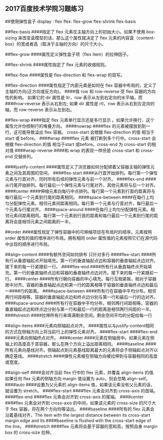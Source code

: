 ## 2017百度技术学院习题练习
##使用弹性盒子  display : flex
flex: flex-grow flex-shrink flex-basis

##flex-basis
####指定了 flex 元素在主轴方向上的初始大小。如果不使用 box-sizing 来改变盒模型的话，那么这个属性就决定了 flex 元素的内容盒（content-box）的宽或者高（取决于主轴的方向）的尺寸大小。

##flex-grow
####属性定义弹性盒子项（flex item）的拉伸因子。

##flex-shrink
####属性指定了 flex 元素的收缩规则。

##flex-flow
####属性是 flex-direction 和 flex-wrap 的简写。

##flex-direction
####属性指定了内部元素是如何在 flex 容器中布局的，定义了主轴的方向(正方向或反方向)。
####值 row 和 row-reverse 受 flex 容器的方向性的影响。 如果它的 dir 属性是 ltr，row 表示从左到右定向的水平轴，而 ####row-reverse 表示从右到左; 如果 dir 属性是 rtl，row 表示从右到左定向的轴，而 row-reverse 表示从左到右。


##flex-wrap
####指定 flex 元素单行显示还是多行显示 。如果允许换行，这个属性允许你控制行的堆叠方向。
####nowrap
####flex 的元素被摆放到到一行，这可能导致溢出 flex 容器。 cross-start  会根据 flex-direction 的值 相当于 start 或 before。
####wrap
####flex 元素 被打断到多个行中。cross-start 会根据 flex-direction 的值 相当于start 或before。cross-end 为 cross-start 的相对值
####wrap-reverse
####和 wrap 的表现一样但是 cross-start 和 cross-end 交替排列。


####justify-content
####属性定义了浏览器如何分配顺着父容器主轴的弹性元素之间及其周围的空间。
####flex-start
####从行首开始排列。每行第一个弹性元素与行首对齐，同时所有后续的弹性元素与前一个对齐。
####flex-end
####从行尾开始排列。每行最后一个弹性元素与行尾对齐，其他元素将与后一个对齐。
####center
####伸缩元素向每行中点排列。每行第一个元素到行首的距离将与每行最后一个元素到行尾的距离相同。
####space-between
####在每行上均匀分配弹性元素。相邻元素间距离相同。每行第一个元素与行首对齐，每行最后一个元素与行尾对齐。
####space-around
####在每行上均匀分配弹性元素。相邻元素间距离相同。每行第一个元素到行首的距离和每行最后一个元素到行尾的距离将会是相邻元素之间距离的一半。

##order
####属性规定了弹性容器中的可伸缩项目在布局时的顺序。元素按照 order 属性的值的增序进行布局。拥有相同 order 属性值的元素按照它们在源代码中出现的顺序进行布局。

##align-content
####有额外空间如何排布 只针对多行
####flex-start
####所有行从垂直轴起点开始填充。第一行的垂直轴起点边和容器的垂直轴起点边对齐。接下来的每一行紧跟前一行。
####flex-end
####所有行从垂直轴终点开始填充。第一行的垂直轴终点边和容器的垂直轴终点边对齐。接下来的每一行紧跟前一行。
####center
####所有行朝向容器的中心填充。每行互相紧挨，相对于容器居中对齐。容器的垂直轴起点边和第一行的距离相等于容器的垂直轴终点边和最后一####行的距离。
####space-between
####所有行在容器中平均分布。相邻两行间距相等。容器的垂直轴起点边和终点边分别与第一行和最后一行的边对齐。
####space-around
####所有行在容器中平均分布，相邻两行间距相等。容器的垂直轴起点边和终点边分别与第一行和最后一行的距离是相邻两行间距的一半。
####stretch
####拉伸所有行来填满剩余空间。剩余空间平均的分配给每一行

##align-items
####元素向侧轴起点对齐。
####属性以与justify-content相同的方式在侧轴方向上将当前行上的弹性元素对齐。
####flex-start
####flex-end
####元素向侧轴终点对齐。
####center
####元素在侧轴居中。如果元素在侧轴上的高度高于其容器，那么在两个方向上溢出距离相同。
####baseline
####所有元素向基线对齐。侧轴起点到元素基线距离最大的元素将会于侧轴起点对齐以确定基线。
####stretch
####弹性元素被在侧轴方向被拉伸到与容器相同的高度或宽度。

##align-self
####会对齐当前 flex 行中的 flex 元素，并覆盖 align-items 的值. 如果任何 flex 元素的侧轴方向 margin 值设置为 auto，则会忽略 align-self。
####auto
####设置为父元素的 align-items 值，如果该元素没有父元素的话，就设置为 stretch。
####flex-start
####flex 元素会对齐到 cross-axis 的首端。
####flex-end
####flex 元素会对齐到 cross-axis 的尾端。
####center
####flex 元素会对齐到 cross-axis 的中间，如果该元素的 cross-size 的尺寸大于 flex 容器，将在两个方向均等溢出。
####baseline
####所有的 flex 元素会沿着基线对齐，The item with the largest distance between its cross-start margin edge and its ####baseline is flushed with the cross-start edge of the line。
####stretch
####flex 元素将会基于容器的宽和高，按照自身 margin box 的 cross-size 拉伸。
